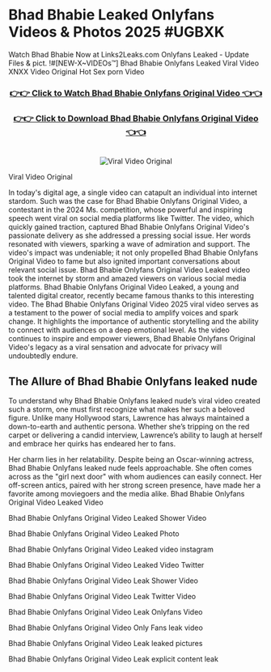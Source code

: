 # Bhad Bhabie Leaked Onlyfans Videos & Photos 2025 #UGBXK

Watch Bhad Bhabie Now at Links2Leaks.com Onlyfans Leaked - Update Files & pict. !#[NEW-X~VIDEOs™] Bhad Bhabie Onlyfans Leaked Viral Video XNXX Video Original Hot Sex porn Video
<br>
<div align="center">
<h3><a href="https://links2leaks.com/bhadbhabie" rel="nofollow">👉👉 Click to Watch Bhad Bhabie Onlyfans Original Video 👈👈</a></h3>
<h3><a href="https://links2leaks.com/bhadbhabie" rel="nofollow">👉👉 Click to Download Bhad Bhabie Onlyfans Original Video 👈👈</a></h3>
<br>
<a href="https://links2leaks.com/bhadbhabie" rel="nofollow"><img src="https://i.ibb.co/Gkj2r4b/banner.png" alt="Viral Video Original" style="max-width: 100%; display: inline-block;" data-target="animated-image.originalImage"></a>
</div>

Viral Video Original

In today's digital age, a single video can catapult an individual into internet stardom. Such was the case for Bhad Bhabie Onlyfans Original Video, a contestant in the 2024 Ms. competition, whose powerful and inspiring speech went viral on social media platforms like Twitter.
The video, which quickly gained traction, captured Bhad Bhabie Onlyfans Original Video's passionate delivery as she addressed a pressing social issue. Her words resonated with viewers, sparking a wave of admiration and support. The video's impact was undeniable; it not only propelled Bhad Bhabie Onlyfans Original Video to fame but also ignited important conversations about relevant social issue.
Bhad Bhabie Onlyfans Original Video Leaked video took the internet by storm and amazed viewers on various social media platforms. Bhad Bhabie Onlyfans Original Video Leaked, a young and talented digital creator, recently became famous thanks to this interesting video.
The Bhad Bhabie Onlyfans Original Video 2025 viral video serves as a testament to the power of social media to amplify voices and spark change. It highlights the importance of authentic storytelling and the ability to connect with audiences on a deep emotional level. As the video continues to inspire and empower viewers, Bhad Bhabie Onlyfans Original Video's legacy as a viral sensation and advocate for privacy will undoubtedly endure.

<h2>The Allure of Bhad Bhabie Onlyfans leaked nude</h2>


To understand why Bhad Bhabie Onlyfans leaked nude’s viral video created such a storm, one must first recognize what makes her such a beloved figure. Unlike many Hollywood stars, Lawrence has always maintained a down-to-earth and authentic persona. Whether she’s tripping on the red carpet or delivering a candid interview, Lawrence’s ability to laugh at herself and embrace her quirks has endeared her to fans.

Her charm lies in her relatability. Despite being an Oscar-winning actress, Bhad Bhabie Onlyfans leaked nude feels approachable. She often comes across as the "girl next door" with whom audiences can easily connect. Her off-screen antics, paired with her strong screen presence, have made her a favorite among moviegoers and the media alike.
Bhad Bhabie Onlyfans Original Video Leaked Video

Bhad Bhabie Onlyfans Original Video Leaked Shower Video

Bhad Bhabie Onlyfans Original Video Leaked Photo

Bhad Bhabie Onlyfans Original Video Leaked video instagram

Bhad Bhabie Onlyfans Original Video Leaked Video Twitter

Bhad Bhabie Onlyfans Original Video Leak Shower Video

Bhad Bhabie Onlyfans Original Video Leak Twitter Video

Bhad Bhabie Onlyfans Original Video Leak Onlyfans Video

Bhad Bhabie Onlyfans Original Video Only Fans leak video

Bhad Bhabie Onlyfans Original Video Leak leaked pictures

Bhad Bhabie Onlyfans Original Video Leak explicit content leak